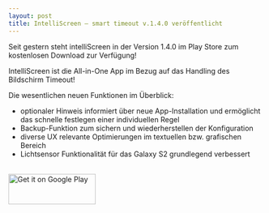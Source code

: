 ```yaml
---
layout: post
title: IntelliScreen – smart timeout v.1.4.0 veröffentlicht
---
```





Seit gestern steht intelliScreen in der Version 1.4.0 im Play Store zum kostenlosen Download zur Verfügung!

IntelliScreen ist die All-in-One App im Bezug auf das Handling des Bildschirm Timeout!

Die wesentlichen neuen Funktionen im Überblick:
* optionaler Hinweis informiert über neue App-Installation und ermöglicht das schnelle festlegen einer individuellen Regel
* Backup-Funktion zum sichern und wiederherstellen der Konfiguration
* diverse UX relevante Optimierungen im textuellen bzw. grafischen Bereich
* Lichtsensor Funktionalität für das Galaxy S2 grundlegend verbessert

<a href="http://play.google.com/store/apps/details?id=eu.pyrobytestudio.intelliscreen.full"><br>
  <img alt="Get it on Google Play" src="www.android.com/images/brand/get_it_on_play_logo_large.png" startwidth="172" startheight="60" style="max-width: 172px; width: 100%; height: 60px;"><br>
</a>